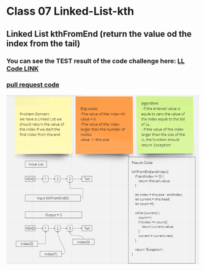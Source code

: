 # Class 07 Linked-List-kth

## Linked List kthFromEnd (return the value od the index from the tail)


### You can see the TEST result of the code challenge here: [LL Code LINK](./linked-list/index.js)

### [ pull request code ](https://github.com/Mohammad-Aljamal/data-structures-and-algorithms/pull/8)


![](./assets/Class07(linked-list-kth).png)
